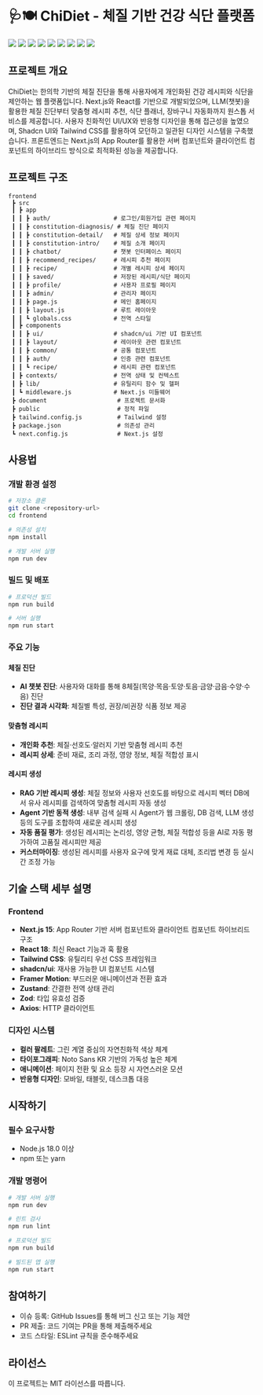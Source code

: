 # 🩺🍽️ ChiDiet - 체질 기반 건강 식단 플랫폼

<img src="https://img.shields.io/badge/Next.js-000000?style=for-the-badge&logo=nextdotjs&logoColor=white"> <img src="https://img.shields.io/badge/React-61DAFB?style=for-the-badge&logo=react&logoColor=black"> <img src="https://img.shields.io/badge/JavaScript-F7DF1E?style=for-the-badge&logo=JavaScript&logoColor=black"> <img src="https://img.shields.io/badge/Tailwind_CSS-06B6D4?style=for-the-badge&logo=tailwindcss&logoColor=white"> <img src="https://img.shields.io/badge/shadcn%2Fui-000000?style=for-the-badge&logo=shadcnui&logoColor=white"> <img src="https://img.shields.io/badge/Framer_Motion-0055FF?style=for-the-badge&logo=framer&logoColor=white"> <img src="https://img.shields.io/badge/Zustand-000000?style=for-the-badge&logo=zustand&logoColor=white"> <img src="https://img.shields.io/badge/Axios-5A29E4?style=for-the-badge&logo=axios&logoColor=white"> <img src="https://img.shields.io/badge/Zod-3E67B1?style=for-the-badge&logo=zod&logoColor=white">

## 프로젝트 개요
ChiDiet는 한의학 기반의 체질 진단을 통해 사용자에게 개인화된 건강 레시피와 식단을 제안하는 웹 플랫폼입니다. Next.js와 React를 기반으로 개발되었으며, LLM(챗봇)을 활용한 체질 진단부터 맞춤형 레시피 추천, 식단 플래너, 장바구니 자동화까지 원스톱 서비스를 제공합니다. 사용자 친화적인 UI/UX와 반응형 디자인을 통해 접근성을 높였으며, Shadcn UI와 Tailwind CSS를 활용하여 모던하고 일관된 디자인 시스템을 구축했습니다. 프론트엔드는 Next.js의 App Router를 활용한 서버 컴포넌트와 클라이언트 컴포넌트의 하이브리드 방식으로 최적화된 성능을 제공합니다.

## 프로젝트 구조
```
frontend
 ┣ src
 ┃ ┣ app
 ┃ ┃ ┣ auth/                  # 로그인/회원가입 관련 페이지
 ┃ ┃ ┣ constitution-diagnosis/ # 체질 진단 페이지
 ┃ ┃ ┣ constitution-detail/   # 체질 상세 정보 페이지 
 ┃ ┃ ┣ constitution-intro/    # 체질 소개 페이지
 ┃ ┃ ┣ chatbot/               # 챗봇 인터페이스 페이지
 ┃ ┃ ┣ recommend_recipes/     # 레시피 추천 페이지
 ┃ ┃ ┣ recipe/                # 개별 레시피 상세 페이지
 ┃ ┃ ┣ saved/                 # 저장된 레시피/식단 페이지
 ┃ ┃ ┣ profile/               # 사용자 프로필 페이지
 ┃ ┃ ┣ admin/                 # 관리자 페이지
 ┃ ┃ ┣ page.js                # 메인 홈페이지
 ┃ ┃ ┣ layout.js              # 루트 레이아웃
 ┃ ┃ ┗ globals.css            # 전역 스타일
 ┃ ┣ components
 ┃ ┃ ┣ ui/                    # shadcn/ui 기반 UI 컴포넌트
 ┃ ┃ ┣ layout/                # 레이아웃 관련 컴포넌트
 ┃ ┃ ┣ common/                # 공통 컴포넌트
 ┃ ┃ ┣ auth/                  # 인증 관련 컴포넌트
 ┃ ┃ ┗ recipe/                # 레시피 관련 컴포넌트
 ┃ ┣ contexts/                # 전역 상태 및 컨텍스트
 ┃ ┣ lib/                     # 유틸리티 함수 및 헬퍼
 ┃ ┗ middleware.js            # Next.js 미들웨어
 ┣ document                    # 프로젝트 문서화
 ┣ public                      # 정적 파일
 ┣ tailwind.config.js          # Tailwind 설정
 ┣ package.json                # 의존성 관리
 ┗ next.config.js              # Next.js 설정
```

## 사용법

### 개발 환경 설정
```bash
# 저장소 클론
git clone <repository-url>
cd frontend

# 의존성 설치
npm install

# 개발 서버 실행
npm run dev
```

### 빌드 및 배포
```bash
# 프로덕션 빌드
npm run build

# 서버 실행
npm run start
```

### 주요 기능

#### 체질 진단
- **AI 챗봇 진단**: 사용자와 대화를 통해 8체질(목양·목음·토양·토음·금양·금음·수양·수음) 진단
- **진단 결과 시각화**: 체질별 특성, 권장/비권장 식품 정보 제공

#### 맞춤형 레시피
- **개인화 추천**: 체질·선호도·알러지 기반 맞춤형 레시피 추천
- **레시피 상세**: 준비 재료, 조리 과정, 영양 정보, 체질 적합성 표시

#### 레시피 생성
- **RAG 기반 레시피 생성**: 체질 정보와 사용자 선호도를 바탕으로 레시피 벡터 DB에서 유사 레시피를 검색하여 맞춤형 레시피 자동 생성
- **Agent 기반 동적 생성**: 내부 검색 실패 시 Agent가 웹 크롤링, DB 검색, LLM 생성 등의 도구를 조합하여 새로운 레시피 생성
- **자동 품질 평가**: 생성된 레시피는 논리성, 영양 균형, 체질 적합성 등을 AI로 자동 평가하여 고품질 레시피만 제공
- **커스터마이징**: 생성된 레시피를 사용자 요구에 맞게 재료 대체, 조리법 변경 등 실시간 조정 가능

## 기술 스택 세부 설명

### Frontend
- **Next.js 15**: App Router 기반 서버 컴포넌트와 클라이언트 컴포넌트 하이브리드 구조
- **React 18**: 최신 React 기능과 훅 활용
- **Tailwind CSS**: 유틸리티 우선 CSS 프레임워크
- **shadcn/ui**: 재사용 가능한 UI 컴포넌트 시스템
- **Framer Motion**: 부드러운 애니메이션과 전환 효과
- **Zustand**: 간결한 전역 상태 관리
- **Zod**: 타입 유효성 검증
- **Axios**: HTTP 클라이언트

### 디자인 시스템
- **컬러 팔레트**: 그린 계열 중심의 자연친화적 색상 체계
- **타이포그래피**: Noto Sans KR 기반의 가독성 높은 체계
- **애니메이션**: 페이지 전환 및 요소 등장 시 자연스러운 모션
- **반응형 디자인**: 모바일, 태블릿, 데스크톱 대응

## 시작하기

### 필수 요구사항
- Node.js 18.0 이상
- npm 또는 yarn

### 개발 명령어
```bash
# 개발 서버 실행 
npm run dev

# 린트 검사
npm run lint

# 프로덕션 빌드
npm run build

# 빌드된 앱 실행
npm run start
```

## 참여하기
- 이슈 등록: GitHub Issues를 통해 버그 신고 또는 기능 제안
- PR 제출: 코드 기여는 PR을 통해 제출해주세요
- 코드 스타일: ESLint 규칙을 준수해주세요

## 라이선스
이 프로젝트는 MIT 라이선스를 따릅니다.
